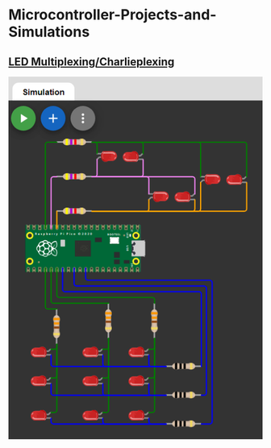 # Microcontroller-Projects-and-Simulations

## [LED Multiplexing/Charlieplexing](https://wokwi.com/projects/402600052539404289)

[![Simulation Link](led-multiplexing/led-simulation.png?raw=true "LED Multiplexing Simulation")](https://wokwi.com/projects/402600052539404289)
